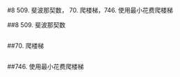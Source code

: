 #8 509. 斐波那契数， 70. 爬楼梯，746. 使用最小花费爬楼梯

##8 509. 斐波那契数



```java


```
##70. 爬楼梯



```java


```
##746. 使用最小花费爬楼梯



```java


```
